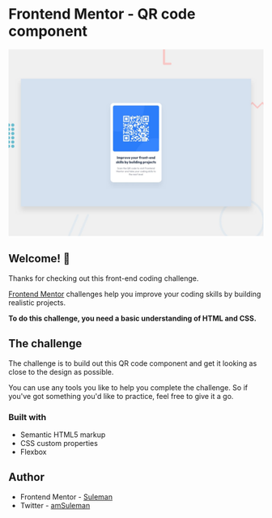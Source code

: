 # Frontend Mentor - QR code component

![Design preview for the QR code component coding challenge](./design/desktop-preview.jpg)

## Welcome! 👋

Thanks for checking out this front-end coding challenge.

[Frontend Mentor](https://www.frontendmentor.io) challenges help you improve your coding skills by building realistic projects.

**To do this challenge, you need a basic understanding of HTML and CSS.**

## The challenge

The challenge is to build out this QR code component and get it looking as close to the design as possible.

You can use any tools you like to help you complete the challenge. So if you've got something you'd like to practice, feel free to give it a go.

### Built with

- Semantic HTML5 markup
- CSS custom properties
- Flexbox

## Author

- Frontend Mentor - [Suleman](https://www.frontendmentor.io/profile/suleman42244)
- Twitter - [amSuleman](https://www.twitter.com/amSuleman_)
